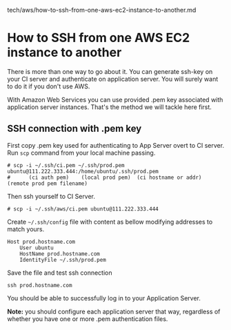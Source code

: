 tech/aws/how-to-ssh-from-one-aws-ec2-instance-to-another.md
# How to SSH from one AWS EC2 instance to another

There is more than one way to go about it. You can generate ssh-key on your CI server and authenticate on application server. You will surely want to do it if you don't use AWS.

With Amazon Web Services you can use provided .pem key associated with application server instances. That's the method we will tackle here first.

## SSH connection with .pem key

First copy .pem key used for authenticating to App Server overt to CI server.
Run `scp` command from your local machine passing.
```
# scp -i ~/.ssh/ci.pem ~/.ssh/prod.pem ubuntu@111.222.333.444:/home/ubuntu/.ssh/prod.pem
#      (ci auth pem)    (local prod pem)  (ci hostname or addr)   (remote prod pem filename)
```

Then ssh yourself to CI Server.
```
# scp -i ~/.ssh/aws/ci.pem ubuntu@111.222.333.444
```

Create `~/.ssh/config` file with content as bellow modifying addresses to match yours.
```
Host prod.hostname.com
    User ubuntu
    HostName prod.hostname.com
    IdentityFile ~/.ssh/prod.pem
```

Save the file and test ssh connection
```
ssh prod.hostname.com
```

You should be able to successfully log in to your Application Server.

**Note:** you should configure each application server that way, regardless of whether you have one or more .pem authentication files.
